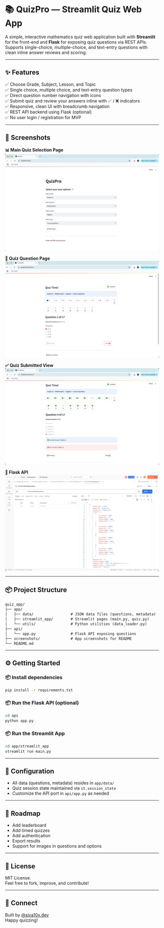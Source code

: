 # 📚 QuizPro — Streamlit Quiz Web App

A simple, interactive mathematics quiz web application built with **Streamlit** for the front-end and **Flask** for exposing quiz questions via REST APIs.  
Supports single-choice, multiple-choice, and text-entry questions with clean inline answer reviews and scoring.

---

## ✨ Features

✅ Choose Grade, Subject, Lesson, and Topic  
✅ Single choice, multiple choice, and text-entry question types  
✅ Direct question number navigation with icons  
✅ Submit quiz and review your answers inline with ✅ / ❌ indicators  
✅ Responsive, clean UI with breadcrumb navigation  
✅ REST API backend using Flask (optional)  
✅ No user login / registration for MVP  

---

## 📸 Screenshots

**📊 Main Quiz Selection Page**  
![Main Selection](img/streamlit-1.png)

**📖 Quiz Question Page**  
![Quiz Question](img/streamlit-2.png)

**✅ Quiz Submitted View**  
![Quiz Submitted](img/streamlit-3.png)

**📖 Flask API**  
![Answer Review](img/flask-api-postman.png)

---

## 📦 Project Structure

```
quiz_app/
├── app/
│   ├── data/                 # JSON data files (questions, metadata)
│   ├── streamlit_app/        # Streamlit pages (main.py, quiz.py)
│   └── utils/                # Python utilities (data_loader.py)
├── api/
│   └── app.py                # Flask API exposing questions
├── screenshots/              # App screenshots for README
└── README.md
```

---

## ⚙️ Getting Started

### 📦 Install dependencies

```bash
pip install -r requirements.txt
```

### 📦 Run the Flask API (optional)

```bash
cd api
python app.py
```

### 📦 Run the Streamlit App

```bash
cd app/streamlit_app
streamlit run main.py
```

---

## 🔧 Configuration

- All data (questions, metadata) resides in `app/data/`
- Quiz session state maintained via `st.session_state`
- Customize the API port in `api/app.py` as needed

---

## 🚀 Roadmap

- Add leaderboard  
- Add timed quizzes  
- Add authentication  
- Export results  
- Support for images in questions and options  

---

## 📜 License

MIT License.  
Feel free to fork, improve, and contribute!

---

## 📣 Connect

Built by [@siva10x.dev](https://instagram.com/siva10x.dev)  
Happy quizzing!